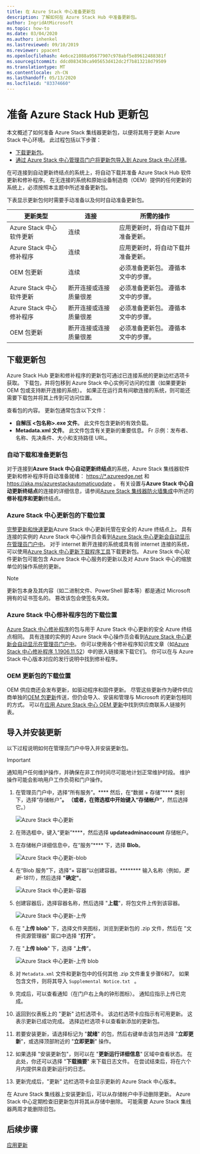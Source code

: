 ```yaml
---
title: 在 Azure Stack 中心准备更新包
description: 了解如何在 Azure Stack Hub 中准备更新包。
author: IngridAtMicrosoft
ms.topic: how-to
ms.date: 03/04/2020
ms.author: inhenkel
ms.lastreviewed: 09/10/2019
ms.reviewer: ppacent
ms.openlocfilehash: 4e6ce21088a95677907c978abf5e89612488381f
ms.sourcegitcommit: ddcd083430ca905653d412dc2f7b813218d79509
ms.translationtype: MT
ms.contentlocale: zh-CN
ms.lasthandoff: 05/13/2020
ms.locfileid: "83374660"
---
```

# <a name="prepare-an-azure-stack-hub-update-package"></a>准备 Azure Stack Hub 更新包

本文概述了如何准备 Azure Stack 集线器更新包，以便将其用于更新 Azure Stack 中心环境。 此过程包括以下步骤：

- [下载更新包](#download-the-update-package)。
- [通过 Azure Stack 中心管理员门户将更新包导入到 Azure Stack 中心环境](#import-and-install-updates)。

在可连接到自动更新终结点的系统上，将自动下载并准备 Azure Stack Hub 软件更新和修补程序。 在无连接的系统和原始设备制造商（OEM）提供的任何更新的系统上，必须按照本主题中所述准备更新包。  

下表显示更新包何时需要手动准备以及何时自动准备更新包。

| 更新类型 | 连接 | 所需的操作 |
| --- | --- | --- |
| Azure Stack 中心软件更新 | 连续 | 应用更新时，将自动下载并准备更新。 |
| Azure Stack 中心修补程序 | 连续 | 应用更新时，将自动下载并准备更新。 |
| OEM 包更新 | 连续 | 必须准备更新包。 遵循本文中的步骤。 |
| Azure Stack 中心软件更新 | 断开连接或连接质量很差 | 必须准备更新包。 遵循本文中的步骤。 |
| Azure Stack 中心修补程序 | 断开连接或连接质量很差 | 必须准备更新包。 遵循本文中的步骤。 |
| OEM 包更新 | 断开连接或连接质量很差 | 必须准备更新包。 遵循本文中的步骤。 |

## <a name="download-the-update-package"></a>下载更新包

Azure Stack Hub 更新和修补程序的更新包可通过已连接系统的更新边栏选项卡获取。 下载包，并将包移到 Azure Stack 中心实例可访问的位置（如果要更新 OEM 包或支持断开连接的系统）。 如果正在运行具有间歇连接的系统，则可能还需要下载包并将其上传到可访问位置。

查看包的内容。 更新包通常包含以下文件：

- **自解压 \<包名称>.exe 文件**。 此文件包含更新的有效负载。
- **Metadata.xml 文件**。 此文件包含有关更新的重要信息。 Fr 示例：发布者、名称、先决条件、大小和支持路径 URL。

### <a name="automatic-download-and-preparation-for-update-packages"></a>自动下载和准备更新包

对于连接到**Azure Stack 中心自动更新终结点**的系统，Azure Stack 集线器软件更新和修补程序将自动准备就绪： <https://*.azureedge.net> 和 <https://aka.ms/azurestackautomaticupdate> 。 有关设置与**Azure Stack 中心自动更新终结点**的连接的详细信息，请参阅[Azure Stack 集线器防火墙集成](https://docs.microsoft.com/azure-stack/operator/azure-stack-integrate-endpoints#ports-and-urls-outbound)中所述的**修补程序和更新**终结点。

### <a name="where-to-download-azure-stack-hub-update-packages"></a>Azure Stack 中心更新包的下载位置

[完整更新和快速更新](https://docs.microsoft.com/azure-stack/operator/azure-stack-updates#update-package-types)Azure Stack 中心更新托管在安全的 Azure 终结点上。 具有连接的实例的 Azure Stack 中心操作员会看到[Azure Stack 中心更新会自动显示在管理员门户中](https://docs.microsoft.com/azure-stack/operator/azure-stack-update-prepare-package#automatic-download-and-preparation-for-update-packages)。 对于 internet 断开连接的系统或具有弱 internet 连接的系统，可以使用[Azure Stack 中心更新下载程序工具](https://aka.ms/azurestackupdatedownload)下载更新包。 Azure Stack 中心软件更新包可能包含 Azure Stack 中心服务的更新以及对 Azure Stack 中心的缩放单位的操作系统的更新。

>[!NOTE]
>更新包本身及其内容（如二进制文件、PowerShell 脚本等）都是通过 Microsoft 拥有的证书签名的。 篡改该包会使签名失效。

### <a name="where-to-download-azure-stack-hub-hotfix-packages"></a>Azure Stack 中心修补程序包的下载位置

[Azure Stack 中心修补程序](https://docs.microsoft.com/azure-stack/operator/azure-stack-updates#update-package-types)的包与用于 Azure Stack 中心更新的安全 Azure 终结点相同。 具有连接的实例的 Azure Stack 中心操作员会看到[Azure Stack 中心更新会自动显示在管理员门户中](https://docs.microsoft.com/azure-stack/operator/azure-stack-update-prepare-package#automatic-download-and-preparation-for-update-packages)。 你可以使用各个修补程序知识库文章（如[Azure Stack 中心修补程序 1.1906.11.52](https://support.microsoft.com/help/4515650)）中的嵌入链接来下载它们。 你可以在与 Azure Stack 中心版本对应的发行说明中找到修补程序。

### <a name="where-to-download-oem-update-packages"></a>OEM 更新包的下载位置

OEM 供应商还会发布更新，如驱动程序和固件更新。 尽管这些更新作为硬件供应商单独的[OEM 包更新](https://docs.microsoft.com/azure-stack/operator/azure-stack-updates#update-package-types)传送，但仍会导入、安装和管理与 Microsoft 的更新包相同的方式。 可以在[应用 Azure Stack 中心 OEM 更新](https://docs.microsoft.com/azure-stack/operator/azure-stack-update-oem#oem-contact-information)中找到供应商联系人链接列表。

## <a name="import-and-install-updates"></a>导入并安装更新

以下过程说明如何在管理员门户中导入并安装更新包。

> [!Important]  
> 通知用户任何维护操作，并确保在非工作时间尽可能地计划正常维护时段。 维护操作可能会影响用户工作负荷和门户操作。

1. 在管理员门户中，选择“所有服务”。**** 然后，在“数据 + 存储”**** 类别下，选择“存储帐户”****。 （或者，在筛选框中开始键入“存储帐户”****，然后选择它。）

    ![Azure Stack 中心更新](./media/azure-stack-update-prepare-package/image1.png) 

2. 在筛选框中，键入“更新”****，然后选择 **updateadminaccount** 存储帐户。

3. 在存储帐户详细信息中，在“服务”**** 下，选择 **Blob**。

    ![Azure Stack 中心更新-blob](./media/azure-stack-update-prepare-package/image2.png)

4. 在“Blob 服务”下，选择“+ 容器”以创建容器。******** 输入名称（例如，*更新-1811*），然后选择 **"确定"**。

    ![Azure Stack 中心更新-容器](./media/azure-stack-update-prepare-package/image3.png)

5. 创建容器后，选择容器名称，然后选择 "**上载**"，将包文件上传到该容器。

    ![Azure Stack 中心更新-上传](./media/azure-stack-update-prepare-package/image4.png)

6. 在 "**上传 blob**" 下，选择文件夹图标，浏览到更新包的 .zip 文件，然后在 "文件资源管理器" 窗口中选择 "**打开**"。

7. 在 "**上传 blob**" 下，选择 "**上传**"。

    ![Azure Stack 中心更新-上传 blob](./media/azure-stack-update-prepare-package/image5.png)

8. 对 `Metadata.xml` 文件和更新包中的任何其他 .zip 文件重复步骤6和7。 如果包含文件，则将其导入 `Supplemental Notice.txt ` 。

9. 完成后，可以查看通知（在门户右上角的钟形图标）。 通知应指示上传已完成。

10. 返回到仪表板上的 "更新" 边栏选项卡。 该边栏选项卡应指示有可用更新。 这表示更新已成功完成。 选择边栏选项卡以查看新添加的更新包。

11. 若要安装更新，请选择标记为 "**就绪**" 的包，然后右键单击该包并选择 "**立即更新**"，或选择顶部附近的 "**立即更新**" 操作。

12. 如果选择 "安装更新包"，则可以在 "**更新运行详细信息**" 区域中查看状态。 在此处，你还可以选择 "**下载摘要**" 来下载日志文件。 在尝试结束后，将在六个月内提供来自更新运行的日志。

13. 更新完成后，"更新" 边栏选项卡会显示更新的 Azure Stack 中心版本。

在 Azure Stack 集线器上安装更新后，可以从存储帐户中手动删除更新。 Azure Stack 中心定期检查旧更新包并将其从存储中删除。 可能需要 Azure Stack 集线器两周才能删除旧包。

## <a name="next-steps"></a>后续步骤

[应用更新](azure-stack-apply-updates.md)
